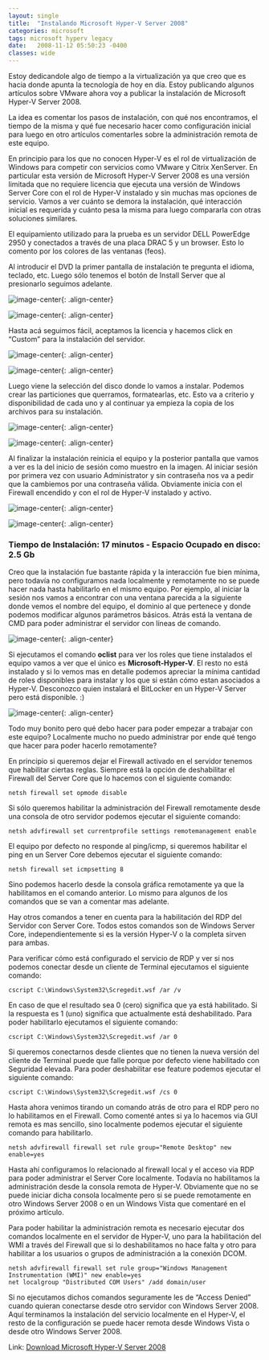```yaml
---
layout: single
title:  "Instalando Microsoft Hyper-V Server 2008"
categories: microsoft 
tags: microsoft hyperv legacy
date:   2008-11-12 05:50:23 -0400
classes: wide
---
```


Estoy dedicandole algo de tiempo a la virtualización ya que creo que es hacia donde apunta la tecnología de hoy en día. Estoy publicando algunos artículos sobre VMware ahora voy a publicar la instalación de Microsoft Hyper-V Server 2008.  
  
La idea es comentar los pasos de instalación, con qué nos encontramos, el tiempo de la misma y qué fue necesario hacer como configuración inicial para luego en otro artículos comentarles sobre la administración remota de este equipo.  
  
En principio para los que no conocen Hyper-V es el rol de virtualización de Windows para competir con servicios como VMware y Citrix XenServer. En particular esta versión de Microsoft Hyper-V Server 2008 es una versión limitada que no requiere licencia que ejecuta una versión de Windows Server Core con el rol de Hyper-V instalado y sin muchas mas opciones de servicio. Vamos a ver cuánto se demora la instalación, qué interacción inicial es requerida y cuánto pesa la misma para luego compararla con otras soluciones similares.  
  
El equipamiento utilizado para la prueba es un servidor DELL PowerEdge 2950 y conectados a través de una placa DRAC 5 y un browser. Esto lo comento por los colores de las ventanas (feos).  
  
Al introducir el DVD la primer pantalla de instalación te pregunta el idioma, teclado, etc. Luego sólo tenemos el botón de Install Server que al presionarlo seguimos adelante.  

![image-center](/assets/images/InstalandoMicrosoftHyperVServer2008_F1F2/image.png){: .align-center}

![image-center](/assets/images/InstalandoMicrosoftHyperVServer2008_F1F2/image3.png){: .align-center}
  
Hasta acá seguimos fácil, aceptamos la licencia y hacemos click en “Custom” para la instalación del servidor.  
 
![image-center](/assets/images/InstalandoMicrosoftHyperVServer2008_F1F2/image6.png){: .align-center}

![image-center](/assets/images/InstalandoMicrosoftHyperVServer2008_F1F2/image9.png){: .align-center}
 
Luego viene la selección del disco donde lo vamos a instalar. Podemos crear las particiones que querramos, formatearlas, etc. Esto va a criterio y disponibilidad de cada uno y al continuar ya empieza la copia de los archivos para su instalación.  

![image-center](/assets/images/InstalandoMicrosoftHyperVServer2008_F1F2/image12.png){: .align-center}

![image-center](/assets/images/InstalandoMicrosoftHyperVServer2008_F1F2/image15.png){: .align-center}
  
Al finalizar la instalación reinicia el equipo y la posterior pantalla que vamos a ver es la del inicio de sesión como muestro en la imagen. Al iniciar sesión por primera vez con usuario Administrator y sin contraseña nos va a pedir que la cambiemos por una contraseña válida. Obviamente inicia con el Firewall encendido y con el rol de Hyper-V instalado y activo.  

![image-center](/assets/images/InstalandoMicrosoftHyperVServer2008_F1F2/image18.png){: .align-center}

![image-center](/assets/images/InstalandoMicrosoftHyperVServer2008_F1F2/image21.png){: .align-center}
  
  
### Tiempo de Instalación: 17 minutos - Espacio Ocupado en disco: 2.5 Gb  

Creo que la instalación fue bastante rápida y la interacción fue bien mínima, pero todavía no configuramos nada localmente y remotamente no se puede hacer nada hasta habilitarlo en el mismo equipo. Por ejemplo, al iniciar la sesión nos vamos a encontrar con una ventana parecida a la siguiente donde vemos el nombre del equipo, el dominio al que pertenece y donde podemos modificar algunos parámetros básicos. Atrás está la ventana de CMD para poder administrar el servidor con líneas de comando. 

![image-center](/assets/images/InstalandoMicrosoftHyperVServer2008_F1F2/image24.png){: .align-center} 
  
Si ejecutamos el comando **oclist** para ver los roles que tiene instalados el equipo vamos a ver que el único es **Microsoft-Hyper-V**. El resto no está instalado y si lo vemos mas en detalle podemos apreciar la mínima cantidad de roles disponibles para instalar y los que si están cómo estan asociados a Hyper-V. Desconozco quien instalará el BitLocker en un Hyper-V Server pero está disponible. :)  

![image-center](/assets/images/InstalandoMicrosoftHyperVServer2008_F1F2/image_3.png){: .align-center}
  

Todo muy bonito pero qué debo hacer para poder empezar a trabajar con este equipo? Localmente mucho no puedo administrar por ende qué tengo que hacer para poder hacerlo remotamente?  
  
En principio si queremos dejar el Firewall activado en el servidor tenemos que habilitar ciertas reglas. Siempre está la opción de deshabilitar el Firewall del Server Core que lo hacemos con el siguiente comando:  

```batch  
netsh firewall set opmode disable  
```  
Si sólo queremos habilitar la administración del Firewall remotamente desde una consola de otro servidor podemos ejecutar el siguiente comando:  
 ```batch 
netsh advfirewall set currentprofile settings remotemanagement enable  
 ``` 
El equipo por defecto no responde al ping/icmp, si queremos habilitar el ping en un Server Core debemos ejecutar el siguiente comando:  
```batch  
netsh firewall set icmpsetting 8  
``` 
Sino podemos hacerlo desde la consola gráfica remotamente ya que la habilitamos en el comando anterior. Lo mismo para algunos de los comandos que se van a comentar mas adelante.  
  
Hay otros comandos a tener en cuenta para la habilitación del RDP del Servidor con Server Core. Todos estos comandos son de Windows Server Core, independientemente si es la versión Hyper-V o la completa sirven para ambas.  
  
Para verificar cómo está configurado el servicio de RDP y ver si nos podemos conectar desde un cliente de Terminal ejecutamos el siguiente comando:  
 ```batch 
cscript C:\Windows\System32\Scregedit.wsf /ar /v  
```
En caso de que el resultado sea 0 (cero) significa que ya está habilitado. Si la respuesta es 1 (uno) significa que actualmente está deshabilitado. Para poder habilitarlo ejecutamos el siguiente comando:  
 ```batch
cscript C:\Windows\System32\Scregedit.wsf /ar 0  
```
Si queremos conectarnos desde clientes que no tienen la nueva versión del cliente de Terminal puede que falle porque por defecto viene habilitado con Seguridad elevada. Para poder deshabilitar ese feature podemos ejecutar el siguiente comando:  
```batch
cscript C:\Windows\System32\Scregedit.wsf /cs 0  
  ```
Hasta ahora venimos tirando un comando atrás de otro para el RDP pero no lo habilitamos en el Firewall. Como comenté antes si ya lo hacemos via GUI remota es mas sencillo, sino localmente podemos ejecutar el siguiente comando para habilitarlo.  
```batch  
netsh advfirewall firewall set rule group="Remote Desktop" new enable=yes  
  ```  
Hasta ahí configuramos lo relacionado al firewall local y el acceso via RDP para poder administrar el Server Core localmente. Todavía no habilitamos la administración desde la consola remota de Hyper-V. Obviamente que no se puede iniciar dicha consola localmente pero si se puede remotamente en otro Windows Server 2008 o en un Windows Vista que comentaré en el próximo artículo.  
  
Para poder habilitar la administración remota es necesario ejecutar dos comandos localmente en el servidor de Hyper-V, uno para la habilitación del WMI a través del Firewall que si lo deshabilitamos no hace falta y otro para habilitar a los usuarios o grupos de administración a la conexión DCOM.  
```batch    
netsh advfirewall firewall set rule group="Windows Management Instrumentation (WMI)" new enable=yes  
net localgroup "Distributed COM Users" /add domain/user  
  ```   
Si no ejecutamos dichos comandos seguramente les de “Access Denied” cuando quieran conectarse desde otro servidor con Windows Server 2008. Aquí terminamos la instalación del servicio localmente en el Hyper-V, el resto de la configuración se puede hacer remota desde Windows Vista o desde otro Windows Server 2008.  
  
Link: [Download Microsoft Hyper-V Server 2008](http://www.microsoft.com/downloads/details.aspx?FamilyId=6067CB24-06CC-483A-AF92-B919F699C3A0)